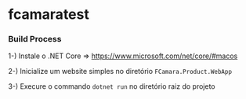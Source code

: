 # fcamaratest

### Build Process


1-) Instale o .NET Core => https://www.microsoft.com/net/core/#macos

2-) Inicialize um website simples no diretório `FCamara.Product.WebApp`

3-) Execure o commando `dotnet run` no diretório raiz do projeto
